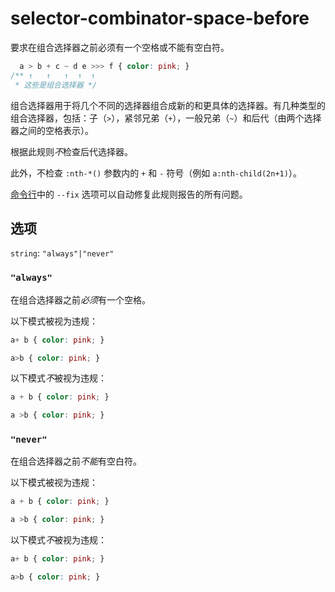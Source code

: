 # selector-combinator-space-before

要求在组合选择器之前必须有一个空格或不能有空白符。

```css
  a > b + c ~ d e >>> f { color: pink; }
/** ↑   ↑   ↑  ↑  ↑
 * 这些是组合选择器 */
```

组合选择器用于将几个不同的选择器组合成新的和更具体的选择器。有几种类型的组合选择器，包括：子（`>`），紧邻兄弟（`+`），一般兄弟（`~`）和后代（由两个选择器之间的空格表示）。

根据此规则*不*检查后代选择器。

此外，不检查 `:nth-*()` 参数内的 `+` 和 `-` 符号（例如 `a:nth-child(2n+1)`）。

[命令行](../../../docs/user-guide/cli.md#自动修复错误)中的 `--fix` 选项可以自动修复此规则报告的所有问题。

## 选项

`string`: `"always"|"never"`

### `"always"`

在组合选择器之前*必须*有一个空格。

以下模式被视为违规：

```css
a+ b { color: pink; }
```

```css
a>b { color: pink; }
```

以下模式*不*被视为违规：

```css
a + b { color: pink; }
```

```css
a >b { color: pink; }
```

### `"never"`

在组合选择器之前*不能*有空白符。

以下模式被视为违规：

```css
a + b { color: pink; }
```

```css
a >b { color: pink; }
```

以下模式*不*被视为违规：

```css
a+ b { color: pink; }
```

```css
a>b { color: pink; }
```
